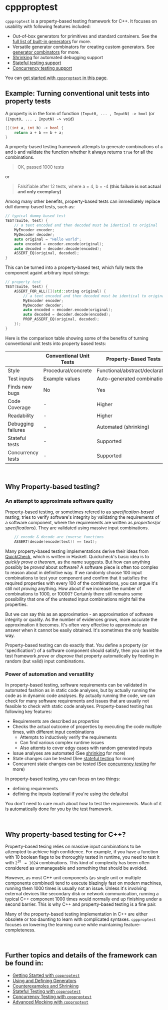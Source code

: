 # cppproptest

`cppproptest` is a property-based testing framework for C++. It focuses on usability with following features included:

* Out-of-box generators for primitives and standard containers. See the [full list of built-in generators](doc/Generators.md#arbitraries-provided-by-cppproptest) for more.
* Versatile generator combinators for creating custom generators. See [generator combinators](doc/Generators.md#generator-combinators) for more.
* [Shrinking](doc/Shrinking.md) for automated debugging support
* [Stateful testing support](doc/StatefulTesting.md)
* [Concurrency testing support](doc/ConcurrencyTesting.md)

You can [get started with `cppproptest` in this page](doc/GettingStarted.md).

## Example: Turning conventional unit tests into property tests

A property is in the form of function `(Input0, ... , InputN) -> bool` (or `(Input0, ... , InputN) -> void`)

```cpp
[](int a, int b) -> bool {
    return a + b == b + a;
}
```

A property-based testing framework attempts to generate combinations of `a` and `b` and validate the function whether it always returns `true` for all the combinations. 

> OK, passed 1000 tests

or 

> Falsifiable after 12 tests, where
>   a = 4,
>   b = -4 **(this failure is not actual and only exemplary)**

Among many other benefits, property-based tests can immediately replace dull dummy-based tests, such as:

```cpp
// typical dummy-based test 
TEST(Suite, test) {
    // a text encoded and then decoded must be identical to original
    MyEncoder encoder;
    MyDecoder decoder;    
    auto original = "Hello world";
    auto encoded = encoder.encode(original);
    auto decoded = decoder.decode(encoded);
    ASSERT_EQ(original, decoded);
}
```

This can be turned into a property-based test, which fully tests the component againt arbitrary input strings:

```cpp
// property test 
TEST(Suite, test) {
    ASSERT_FOR_ALL([](std::string original) {
        // a text encoded and then decoded must be identical to original
        MyEncoder encoder;
        MyDecoder decoder;    
        auto encoded = encoder.encode(original);
        auto decoded = decoder.decode(encoded);
        PROP_ASSERT_EQ(original, decoded);
    });
}
```

Here is the comparison table showing some of the benefits of turning conventional unit tests into property based tests:


|                   | Conventional Unit Tests   | **Property-Based Tests**     |
| ----------------- |---------------------------| ---------------------------- |
| Style             | Procedural/concrete       | Functional/abstract/declarative|
| Test inputs       | Example values            | Auto-generated combinations  |
| Finds new bugs    | No                        | Yes                          |
| Code Coverage     | -                         | Higher                       |
| Readability       | -                         | Higher                       |
| Debugging failures| -                         | Automated (shrinking)        |
| Stateful tests    | -                         | Supported                    |
| Concurrency tests | -                         | Supported                    |

&nbsp;


## Why Property-based testing?

### An attempt to approximate software quality 

Property-based testing, or sometimes refered to as *specification-based testing*, tries to verify software's integrity by validating the requirements of a software component, where the requirements are written as *properties*(or *specifications*). They are validated using massive input combinations. 

```cpp
    // encode & decode are inverse functions
    ASSERT(decode(encode(text)) == text);
```

Many property-based testing implementations derive their ideas from [QuickCheck](https://en.wikipedia.org/wiki/QuickCheck), which is written in Haskell. Quickcheck's basic idea is to *quickly prove a theorem*, as the name suggests. But how can anything possibly be *proved* about software? A software piece is often too complex to reason about in definitive way. If we randomly choose 100 input combinations to test your component and confirm that it satisfies the required properties with every 100 of the combinations, you can argue it's still not *proving* anything. How about if we increase the number of combinations to 1000, or 10000? Certainly there still remains some possibility that one of the untested input combinations might fail the properties. 

But we can say this as an approximation - an approximation of software integrity or quality. As the number of evidences grows, more accurate the approximation it becomes. It's often very effective to approximate an answer when it cannot be easily obtained. It's sometimes the only feasible way.   

Property-based testing can do exactly that. You define a property (or 'specification') of a software component should satisfy, then you can let the test framework *prove* or *disprove* that property automatically by feeding in random (but valid) input combinations.  


### Power of automation and versatility

In property-based testing, software requirements can be validated in automated fashion as in static code analyses, but by actually running the code as in dynamic code analyses. By actually running the code, we can check for many software requirements and issues that are usually not feasible to check with static code analyses. Property-based testing has following key features:

* Requirements are described as *properties*
* Checks the actual outcome of properties by executing the code multiple times, with different input combinations
  * Attempts to inductively verify the requirements
  * Can find various complex runtime issues
  * Also attemts to cover edgy cases with random generated inputs
* Issue analyses are automated (See [shrinking](doc/Shrinking.md) for more)
* State changes can be tested (See [stateful testing](doc/StatefulTesting.md) for more)
* Concurrent state changes can be tested (See [concurrency testing](doc/ConcurrencyTesting.md) for more)

In property-based testing, you can focus on two things: 

* defining requirements
* defining the inputs (optional if you're using the defaults)

You don't need to care much about *how* to test the requirements. Much of it is automatically done for you by the test framework.

&nbsp;


## Why property-based testing for C++?

Property-based tesing relies on massive input combinations to be attempted to achieve high confidence. 
For example, if you have a function with 10 boolean flags to be thoroughly tested in runtime, you need to test it with `2`<sup>`10`</sup> ` = 1024` combinations. This kind of complexity has been often considered as unmanageable and something that should be avoided. 

However, as most C++ unit components (as single unit or multiple components combined) tend to execute blazingly fast on modern machines, running them 1000 times is usually not an issue. Unless it's involving external devices like secondary disk or network communication, running a typical C++ component 1000 times would normally end up finishing under a second barrier. This is why C++ and property-based testing is a fine pair.

Many of the property-based testing implementation in C++ are either obsolete or too daunting to learn with complicated syntaxes.
`cppproptest` focuses on lowering the learning curve while maintaining feature-completeness. 

&nbsp;

## Further topics and details of the framework can be found in:

* [Getting Started with `cppproptest`](doc/GettingStarted.md)
* [Using and Defining Generators](doc/Generators.md)
* [Counterexamples and Shrinking](doc/Shrinking.md)
* [Stateful Testing with `cppproptest`](doc/StatefulTesting.md)
* [Concurrency Testing with `cppproptest`](doc/ConcurrencyTesting.md)
* [Advanced Mocking with `cppproptest`](doc/Mocking.md)

